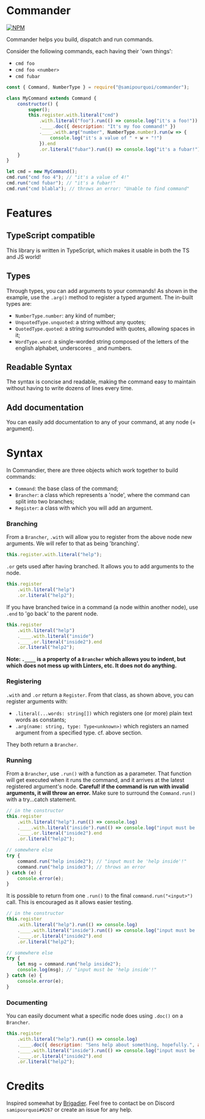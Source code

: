 # Commander
[![NPM](https://nodei.co/npm/@samipourquoi/commander.png)](https://www.npmjs.com/package/@samipourquoi/commander)

Commander helps you build, dispatch and run commands.

Consider the following commands, each having their 'own things':
- `cmd foo`
- `cmd foo <number>`
- `cmd fubar`

```javascript
const { Command, NumberType } = require("@samipourquoi/commander");

class MyCommand extends Command {
	constructor() {
		super();
		this.register.with.literal("cmd")
            .with.literal("foo").run(() => console.log("it's a foo!"))
            .____.doc({ description: "It's my foo command!" })
            .____.with.arg("number", NumberType.number).run(w => {
            	console.log("it's a value of " + w + "!")
            }).end
            .or.literal("fubar").run(() => console.log("it's a fubar!"));
	}
}

let cmd = new MyCommand();
cmd.run("cmd foo 4"); // "it's a value of 4!"
cmd.run("cmd fubar"); // "it's a fubar!"
cmd.run("cmd blabla"); // throws an error: "Unable to find command"
```

# Features

## TypeScript compatible
This library is written in TypeScript, which makes it usable in both the TS and JS world!

## Types
Through types, you can add arguments to your commands!
As shown in the example, use the `.arg()` method to register a typed argument.
The in-built types are:
- `NumberType.number`: any kind of number;
- `UnquotedType.unquoted`: a string without any quotes;
- `QuotedType.quoted`: a string surrounded with quotes, allowing spaces in it;
- `WordType.word`: a single-worded string composed of the letters of the english alphabet, underscores `_` and numbers.

## Readable Syntax
The syntax is concise and readable, making the command easy to maintain without having to write dozens of 
lines every time.

## Add documentation
You can easily add documentation to any of your command, at any node (= argument).

# Syntax
In Commandier, there are three objects which work together to build commands:
- `Command`: the base class of the command;
- `Brancher`: a class which represents a 'node', where the command can split into two branches;
- `Register`: a class with which you will add an argument.

### Branching
From a `Brancher`, `.with` will allow you to register from the above node new arguments. 
We will refer to that as being 'branching'.
```javascript
this.register.with.literal("help");
```
`.or` gets used after having branched. It allows you to add arguments to the node.
```javascript
this.register
    .with.literal("help")
    .or.literal("help2");
```
If you have branched twice in a command (a node within another node), use `.end` to 'go back' to the parent node.
```javascript
this.register
    .with.literal("help")
    .____.with.literal("inside")
    .____.or.literal("inside2").end
    .or.literal("help2");
```

**Note: `.____` is a property of a `Brancher` which allows you to indent, 
but which does not mess up with Linters, etc. It does not do anything.**

### Registering
`.with` and `.or` return a `Register`. From that class, as shown above, you can register arguments with:
- `.literal(...words: string[])` which registers one (or more) plain text words as constants;
- `.arg(name: string, type: Type<unknown>)` which registers an named argument from a specified type. cf. above section.

They both return a `Brancher`.

### Running
From a `Brancher`, use `.run()` with a function as a parameter. That function will get executed when it runs
the command, and it arrives at the latest registered argument's node.
**Careful! if the command is run with invalid arguments, it will throw an error.** 
Make sure to surround the `Command.run()` with a try...catch statement.
```javascript
// in the constructor
this.register
    .with.literal("help").run(() => console.log)
    .____.with.literal("inside").run(() => console.log("input must be 'help inside'!"))
    .____.or.literal("inside2").end
    .or.literal("help2");

// somewhere else
try {
    command.run("help inside2"); // "input must be 'help inside'!"
    command.run("help inside3"); // throws an error
} catch (e) {
    console.error(e);
}
```

It is possible to return from one `.run()` to the final `command.run("<input>")` call. 
This is encouraged as it allows easier testing.
```javascript
// in the constructor
this.register
    .with.literal("help").run(() => console.log)
    .____.with.literal("inside").run(() => console.log("input must be 'help inside'!"))
    .____.or.literal("inside2").end
    .or.literal("help2");

// somewhere else
try {
    let msg = command.run("help inside2");
    console.log(msg); // "input must be 'help inside'!"
} catch (e) {
    console.error(e);
}
```

### Documenting
You can easily document what a specific node does using `.doc()` on a `Brancher`.
```javascript
this.register
    .with.literal("help").run(() => console.log)
    .____.doc({ description: "Sens help about something, hopefully.", author: "samipourquoi" })
    .____.with.literal("inside").run(() => console.log("input must be 'help inside'!"))
    .____.or.literal("inside2").end
    .or.literal("help2");
```

# Credits
Inspired somewhat by [Brigadier](https://github.com/Mojang/brigadier).
Feel free to contact be on Discord `samipourquoi#9267` or create an issue for any help.
